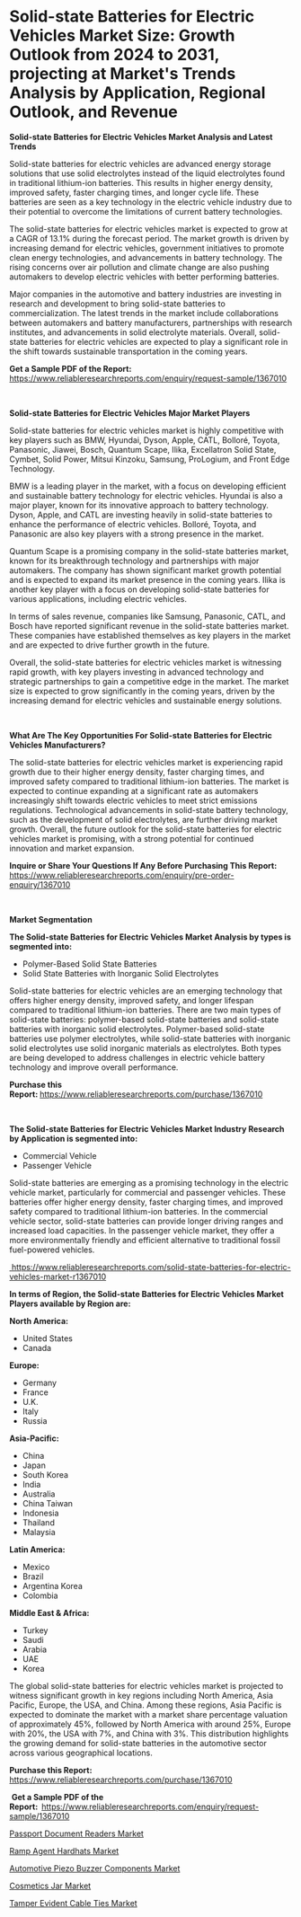 <p><h1>Solid-state Batteries for Electric Vehicles Market Size: Growth Outlook from 2024 to 2031, projecting at Market's Trends Analysis by Application, Regional Outlook, and Revenue</h1></p><p><strong>Solid-state Batteries for Electric Vehicles Market Analysis and Latest Trends</strong></p>
<p><p>Solid-state batteries for electric vehicles are advanced energy storage solutions that use solid electrolytes instead of the liquid electrolytes found in traditional lithium-ion batteries. This results in higher energy density, improved safety, faster charging times, and longer cycle life. These batteries are seen as a key technology in the electric vehicle industry due to their potential to overcome the limitations of current battery technologies.</p><p>The solid-state batteries for electric vehicles market is expected to grow at a CAGR of 13.1% during the forecast period. The market growth is driven by increasing demand for electric vehicles, government initiatives to promote clean energy technologies, and advancements in battery technology. The rising concerns over air pollution and climate change are also pushing automakers to develop electric vehicles with better performing batteries.</p><p>Major companies in the automotive and battery industries are investing in research and development to bring solid-state batteries to commercialization. The latest trends in the market include collaborations between automakers and battery manufacturers, partnerships with research institutes, and advancements in solid electrolyte materials. Overall, solid-state batteries for electric vehicles are expected to play a significant role in the shift towards sustainable transportation in the coming years.</p></p>
<p><strong>Get a Sample PDF of the Report:&nbsp;</strong> <a href="https://www.reliableresearchreports.com/enquiry/request-sample/1367010">https://www.reliableresearchreports.com/enquiry/request-sample/1367010</a></p>
<p>&nbsp;</p>
<p><strong>Solid-state Batteries for Electric Vehicles Major Market Players</strong></p>
<p><p>Solid-state batteries for electric vehicles market is highly competitive with key players such as BMW, Hyundai, Dyson, Apple, CATL, Bolloré, Toyota, Panasonic, Jiawei, Bosch, Quantum Scape, Ilika, Excellatron Solid State, Cymbet, Solid Power, Mitsui Kinzoku, Samsung, ProLogium, and Front Edge Technology.</p><p>BMW is a leading player in the market, with a focus on developing efficient and sustainable battery technology for electric vehicles. Hyundai is also a major player, known for its innovative approach to battery technology. Dyson, Apple, and CATL are investing heavily in solid-state batteries to enhance the performance of electric vehicles. Bolloré, Toyota, and Panasonic are also key players with a strong presence in the market.</p><p>Quantum Scape is a promising company in the solid-state batteries market, known for its breakthrough technology and partnerships with major automakers. The company has shown significant market growth potential and is expected to expand its market presence in the coming years. Ilika is another key player with a focus on developing solid-state batteries for various applications, including electric vehicles.</p><p>In terms of sales revenue, companies like Samsung, Panasonic, CATL, and Bosch have reported significant revenue in the solid-state batteries market. These companies have established themselves as key players in the market and are expected to drive further growth in the future.</p><p>Overall, the solid-state batteries for electric vehicles market is witnessing rapid growth, with key players investing in advanced technology and strategic partnerships to gain a competitive edge in the market. The market size is expected to grow significantly in the coming years, driven by the increasing demand for electric vehicles and sustainable energy solutions.</p></p>
<p>&nbsp;</p>
<p><strong>What Are The Key Opportunities For Solid-state Batteries for Electric Vehicles Manufacturers?</strong></p>
<p><p>The solid-state batteries for electric vehicles market is experiencing rapid growth due to their higher energy density, faster charging times, and improved safety compared to traditional lithium-ion batteries. The market is expected to continue expanding at a significant rate as automakers increasingly shift towards electric vehicles to meet strict emissions regulations. Technological advancements in solid-state battery technology, such as the development of solid electrolytes, are further driving market growth. Overall, the future outlook for the solid-state batteries for electric vehicles market is promising, with a strong potential for continued innovation and market expansion.</p></p>
<p><strong>Inquire or Share Your Questions If Any Before Purchasing This Report:</strong> <a href="https://www.reliableresearchreports.com/enquiry/pre-order-enquiry/1367010">https://www.reliableresearchreports.com/enquiry/pre-order-enquiry/1367010</a></p>
<p>&nbsp;</p>
<p><strong>Market Segmentation</strong></p>
<p><strong>The Solid-state Batteries for Electric Vehicles Market Analysis by types is segmented into:</strong></p>
<p><ul><li>Polymer-Based Solid State Batteries</li><li>Solid State Batteries with Inorganic Solid Electrolytes</li></ul></p>
<p><p>Solid-state batteries for electric vehicles are an emerging technology that offers higher energy density, improved safety, and longer lifespan compared to traditional lithium-ion batteries. There are two main types of solid-state batteries: polymer-based solid-state batteries and solid-state batteries with inorganic solid electrolytes. Polymer-based solid-state batteries use polymer electrolytes, while solid-state batteries with inorganic solid electrolytes use solid inorganic materials as electrolytes. Both types are being developed to address challenges in electric vehicle battery technology and improve overall performance.</p></p>
<p><strong>Purchase this Report:&nbsp;</strong><a href="https://www.reliableresearchreports.com/purchase/1367010">https://www.reliableresearchreports.com/purchase/1367010</a></p>
<p>&nbsp;</p>
<p><strong>The Solid-state Batteries for Electric Vehicles Market Industry Research by Application is segmented into:</strong></p>
<p><ul><li>Commercial Vehicle</li><li>Passenger Vehicle</li></ul></p>
<p><p>Solid-state batteries are emerging as a promising technology in the electric vehicle market, particularly for commercial and passenger vehicles. These batteries offer higher energy density, faster charging times, and improved safety compared to traditional lithium-ion batteries. In the commercial vehicle sector, solid-state batteries can provide longer driving ranges and increased load capacities. In the passenger vehicle market, they offer a more environmentally friendly and efficient alternative to traditional fossil fuel-powered vehicles.</p></p>
<p><a href="https://www.reliableresearchreports.com/solid-state-batteries-for-electric-vehicles-market-r1367010">&nbsp;https://www.reliableresearchreports.com/solid-state-batteries-for-electric-vehicles-market-r1367010</a></p>
<p><strong>In terms of Region, the Solid-state Batteries for Electric Vehicles Market Players available by Region are:</strong></p>
<p>
    <p> <strong> North America: </strong>
        <ul>
            <li>United States</li>
            <li>Canada</li>
        </ul>
        </p> 
    <p> <strong> Europe: </strong>
        <ul>
            <li>Germany</li>
            <li>France</li>
            <li>U.K.</li>
            <li>Italy</li>
            <li>Russia</li>
        </ul>
        </p> 
    <p> <strong> Asia-Pacific: </strong>
        <ul>
            <li>China</li>
            <li>Japan</li>
            <li>South Korea</li>
            <li>India</li>
            <li>Australia</li>
            <li>China Taiwan</li>
            <li>Indonesia</li>
            <li>Thailand</li>
            <li>Malaysia</li>
        </ul>
        </p> 
    <p> <strong> Latin America: </strong>
        <ul>
            <li>Mexico</li>
            <li>Brazil</li>
            <li>Argentina Korea</li>
            <li>Colombia</li>
        </ul>
        </p> 
    <p> <strong> Middle East & Africa: </strong>
        <ul>
            <li>Turkey</li>
            <li>Saudi</li>
            <li>Arabia</li>
            <li>UAE</li>
            <li>Korea</li>
        </ul>
    </p>
    </p>
<p><p>The global solid-state batteries for electric vehicles market is projected to witness significant growth in key regions including North America, Asia Pacific, Europe, the USA, and China. Among these regions, Asia Pacific is expected to dominate the market with a market share percentage valuation of approximately 45%, followed by North America with around 25%, Europe with 20%, the USA with 7%, and China with 3%. This distribution highlights the growing demand for solid-state batteries in the automotive sector across various geographical locations.</p></p>
<p><strong>Purchase this Report: </strong><a href="https://www.reliableresearchreports.com/purchase/1367010">https://www.reliableresearchreports.com/purchase/1367010</a></p>
<p>&nbsp;<strong>Get a Sample PDF of the Report:&nbsp;&nbsp;</strong><a href="https://www.reliableresearchreports.com/enquiry/request-sample/1367010">https://www.reliableresearchreports.com/enquiry/request-sample/1367010</a></p>
<p><strong></strong></p>
<p><p><a href="https://issuu.com/reportprime-2/docs/passport-document-readers-market-size-2030.pptx">Passport Document Readers Market</a></p><p><a href="https://issuu.com/reportprime-2/docs/ramp-agent-hardhats-market-size-2030.pptx">Ramp Agent Hardhats Market</a></p><p><a href="https://www.linkedin.com/pulse/automotive-piezo-buzzer-components-market-research-report-includes-drstf">Automotive Piezo Buzzer Components Market</a></p><p><a href="https://github.com/qdaxyrhp12/Market-Research-Report-List-1/blob/main/cosmetics-jar-market.md">Cosmetics Jar Market</a></p><p><a href="https://github.com/sajonf007/Market-Research-Report-List-1/blob/main/tamper-evident-cable-ties-market.md">Tamper Evident Cable Ties Market</a></p></p>